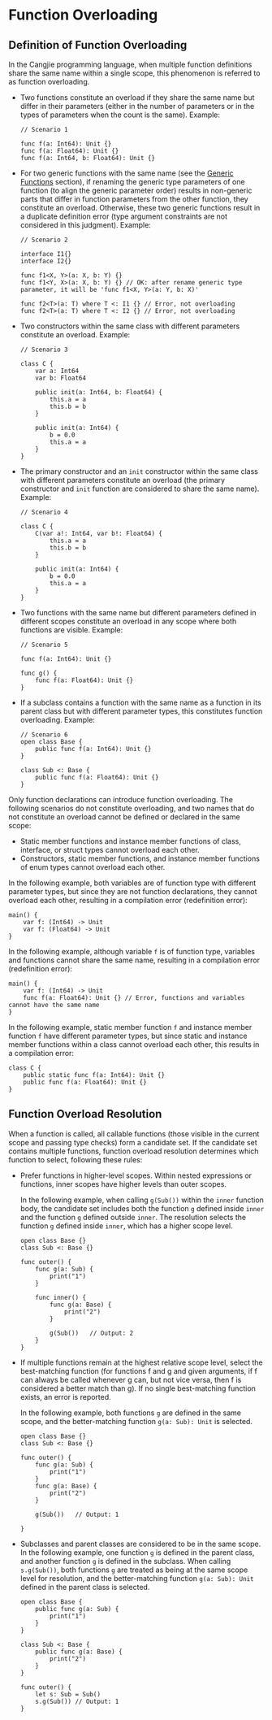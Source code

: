 # Function Overloading

## Definition of Function Overloading

In the Cangjie programming language, when multiple function definitions share the same name within a single scope, this phenomenon is referred to as function overloading.

- Two functions constitute an overload if they share the same name but differ in their parameters (either in the number of parameters or in the types of parameters when the count is the same). Example:

  <!-- compile -->

  ```cangjie
  // Scenario 1

  func f(a: Int64): Unit {}
  func f(a: Float64): Unit {}
  func f(a: Int64, b: Float64): Unit {}
  ```

- For two generic functions with the same name (see the [Generic Functions](../generic/generic_function.md#generic-functions) section), if renaming the generic type parameters of one function (to align the generic parameter order) results in non-generic parts that differ in function parameters from the other function, they constitute an overload. Otherwise, these two generic functions result in a duplicate definition error (type argument constraints are not considered in this judgment). Example:

  <!-- compile.error -->

  ```cangjie
  // Scenario 2

  interface I1{}
  interface I2{}

  func f1<X, Y>(a: X, b: Y) {}
  func f1<Y, X>(a: X, b: Y) {} // OK: after rename generic type parameter, it will be 'func f1<X, Y>(a: Y, b: X)'

  func f2<T>(a: T) where T <: I1 {} // Error, not overloading
  func f2<T>(a: T) where T <: I2 {} // Error, not overloading
  ```

- Two constructors within the same class with different parameters constitute an overload. Example:

  <!-- compile -->

  ```cangjie
  // Scenario 3

  class C {
      var a: Int64
      var b: Float64

      public init(a: Int64, b: Float64) {
          this.a = a
          this.b = b
      }

      public init(a: Int64) {
          b = 0.0
          this.a = a
      }
  }
  ```

- The primary constructor and an `init` constructor within the same class with different parameters constitute an overload (the primary constructor and `init` function are considered to share the same name). Example:

  <!-- compile -->

  ```cangjie
  // Scenario 4

  class C {
      C(var a!: Int64, var b!: Float64) {
          this.a = a
          this.b = b
      }

      public init(a: Int64) {
          b = 0.0
          this.a = a
      }
  }
  ```

- Two functions with the same name but different parameters defined in different scopes constitute an overload in any scope where both functions are visible. Example:

  <!-- compile -->

  ```cangjie
  // Scenario 5

  func f(a: Int64): Unit {}

  func g() {
      func f(a: Float64): Unit {}
  }
  ```

- If a subclass contains a function with the same name as a function in its parent class but with different parameter types, this constitutes function overloading. Example:

  <!-- compile -->

  ```cangjie
  // Scenario 6
  open class Base {
      public func f(a: Int64): Unit {}
  }

  class Sub <: Base {
      public func f(a: Float64): Unit {}
  }
  ```

Only function declarations can introduce function overloading. The following scenarios do not constitute overloading, and two names that do not constitute an overload cannot be defined or declared in the same scope:

- Static member functions and instance member functions of class, interface, or struct types cannot overload each other.
- Constructors, static member functions, and instance member functions of enum types cannot overload each other.

In the following example, both variables are of function type with different parameter types, but since they are not function declarations, they cannot overload each other, resulting in a compilation error (redefinition error):

<!-- compile.error -->

```cangjie
main() {
    var f: (Int64) -> Unit
    var f: (Float64) -> Unit
}
```

In the following example, although variable `f` is of function type, variables and functions cannot share the same name, resulting in a compilation error (redefinition error):

<!-- compile.error -->

```cangjie
main() {
    var f: (Int64) -> Unit
    func f(a: Float64): Unit {} // Error, functions and variables cannot have the same name
}
```

In the following example, static member function `f` and instance member function `f` have different parameter types, but since static and instance member functions within a class cannot overload each other, this results in a compilation error:

<!-- compile.error -->

```cangjie
class C {
    public static func f(a: Int64): Unit {}
    public func f(a: Float64): Unit {}
}
```

## Function Overload Resolution

When a function is called, all callable functions (those visible in the current scope and passing type checks) form a candidate set. If the candidate set contains multiple functions, function overload resolution determines which function to select, following these rules:

- Prefer functions in higher-level scopes. Within nested expressions or functions, inner scopes have higher levels than outer scopes.

  In the following example, when calling `g(Sub())` within the `inner` function body, the candidate set includes both the function `g` defined inside `inner` and the function `g` defined outside `inner`. The resolution selects the function `g` defined inside `inner`, which has a higher scope level.

    <!-- compile -->

    ```cangjie
    open class Base {}
    class Sub <: Base {}

    func outer() {
        func g(a: Sub) {
            print("1")
        }

        func inner() {
            func g(a: Base) {
                print("2")
            }

            g(Sub())   // Output: 2
        }
    }
    ```

- If multiple functions remain at the highest relative scope level, select the best-matching function (for functions f and g and given arguments, if f can always be called whenever g can, but not vice versa, then f is considered a better match than g). If no single best-matching function exists, an error is reported.

  In the following example, both functions `g` are defined in the same scope, and the better-matching function `g(a: Sub): Unit` is selected.

    <!-- compile -->

    ```cangjie
    open class Base {}
    class Sub <: Base {}

    func outer() {
        func g(a: Sub) {
            print("1")
        }
        func g(a: Base) {
            print("2")
        }

        g(Sub())   // Output: 1

    }
    ```

- Subclasses and parent classes are considered to be in the same scope. In the following example, one function `g` is defined in the parent class, and another function `g` is defined in the subclass. When calling `s.g(Sub())`, both functions `g` are treated as being at the same scope level for resolution, and the better-matching function `g(a: Sub): Unit` defined in the parent class is selected.

    <!-- compile -->

    ```cangjie
    open class Base {
        public func g(a: Sub) {
            print("1")
        }
    }

    class Sub <: Base {
        public func g(a: Base) {
            print("2")
        }
    }

    func outer() {
        let s: Sub = Sub()
        s.g(Sub()) // Output: 1
    }
    ```